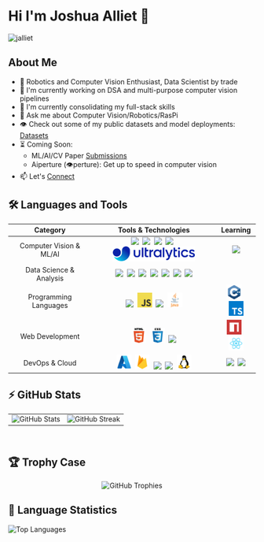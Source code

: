 # Hi I'm Joshua Alliet 👋

<img src="https://komarev.com/ghpvc/?username=jalliet&label=Views&color=blue&style=plastic" alt="jalliet" />

## About Me
- 🤖 Robotics and Computer Vision Enthusiast, Data Scientist by trade
- 🔭 I'm currently working on DSA and multi-purpose computer vision pipelines
- 🌱 I'm currently consolidating my full-stack skills
- 💬 Ask me about Computer Vision/Robotics/RasPi
- 👁️ Check out some of my public datasets and model deployments: [Datasets](https://app.roboflow.com/jalliet/datasets)
- ⏳ Coming Soon:
	- ML/AI/CV Paper [Submissions](https://app.readytensor.ai/) 
	- Aiperture (👁️perture): Get up to speed in computer vision
- 📫 Let's [Connect](https://www.linkedin.com/in/jalliet)


## 🛠️ Languages and Tools

| Category | Tools & Technologies | Learning |
|:----------:|:---------------------:|:--------:|
| Computer Vision & ML/AI | <code><img height="30" src="https://opencv.org/wp-content/uploads/2022/05/logo.png"></code>&nbsp;&nbsp;<code><img height="30" src="https://www.tensorflow.org/images/tf_logo_social.png"></code>&nbsp;&nbsp;<code><img height="30" src="https://raw.githubusercontent.com/python-pillow/pillow-logo/main/pillow-logo-248x250.png"></code>&nbsp;&nbsp;<code><img height="30" src="https://app.roboflow.com/images/logo.png"></code>&nbsp;&nbsp;<code><img height="30" src="https://raw.githubusercontent.com/ultralytics/assets/main/logo/Ultralytics_Logotype_Original.svg"></code> | <code><img height="30" src="https://pytorch.org/assets/images/pytorch-logo.png"></code> |
| Data Science & Analysis | <code><img height="30" src="https://matplotlib.org/stable/_static/logo2.svg"></code>&nbsp;&nbsp;<code><img height="30" src="https://pandas.pydata.org/static/img/pandas_mark.svg"></code>&nbsp;&nbsp;<code><img height="30" src="https://numpy.org/images/logo.svg"></code>&nbsp;&nbsp;<code><img height="30" src="https://seaborn.pydata.org/_static/logo-wide-lightbg.svg"></code>&nbsp;&nbsp;<code><img height="30" src="https://jupyter.org/assets/logos/rectanglelogo-greytext-orangebody-greymoons.svg"></code>&nbsp;&nbsp;<code><img height="30" src="https://colab.research.google.com/img/colab_favicon_256px.png"></code>&nbsp;&nbsp;<code><img height="30" src="https://www.anaconda.com/wp-content/uploads/2022/12/anaconda_logo.svg"></code> | |
| Programming Languages | <code><img height="30" src="https://www.python.org/static/opengraph-icon-200x200.png"></code>&nbsp;&nbsp;<code><img height="30" src="https://raw.githubusercontent.com/github/explore/80688e429a7d4ef2fca1e82350fe8e3517d3494d/topics/javascript/javascript.png"></code>&nbsp;&nbsp;<code><img height="30" src="https://developer.apple.com/swift/images/swift-og.png"></code>&nbsp;&nbsp;<code><img height="30" src="https://raw.githubusercontent.com/github/explore/5b3600551e122a3277c2c5368af2ad5725ffa9a1/topics/java/java.png"></code> | <code><img height="30" src="https://raw.githubusercontent.com/github/explore/80688e429a7d4ef2fca1e82350fe8e3517d3494d/topics/cpp/cpp.png"></code>&nbsp;&nbsp;<code><img height="30" src="https://raw.githubusercontent.com/github/explore/80688e429a7d4ef2fca1e82350fe8e3517d3494d/topics/typescript/typescript.png"></code> |
| Web Development | <code><img height="30" src="https://raw.githubusercontent.com/github/explore/80688e429a7d4ef2fca1e82350fe8e3517d3494d/topics/html/html.png"></code>&nbsp;&nbsp;<code><img height="30" src="https://raw.githubusercontent.com/github/explore/80688e429a7d4ef2fca1e82350fe8e3517d3494d/topics/css/css.png"></code>&nbsp;&nbsp;<code><img height="30" src="https://encrypted-tbn0.gstatic.com/images?q=tbn:ANd9GcTmD38KsMgEwahtWc_Nfs5ZVktP9dBc36MUZA&s"></code> | <code><img height="30" src="https://raw.githubusercontent.com/github/explore/80688e429a7d4ef2fca1e82350fe8e3517d3494d/topics/npm/npm.png"></code>&nbsp;&nbsp;<code><img height="30" src="https://raw.githubusercontent.com/github/explore/80688e429a7d4ef2fca1e82350fe8e3517d3494d/topics/react/react.png"></code> |
| DevOps & Cloud | <code><img height="30" src="https://raw.githubusercontent.com/github/explore/80688e429a7d4ef2fca1e82350fe8e3517d3494d/topics/azure/azure.png"></code>&nbsp;&nbsp;<code><img height="30" src="https://raw.githubusercontent.com/github/explore/80688e429a7d4ef2fca1e82350fe8e3517d3494d/topics/firebase/firebase.png"></code>&nbsp;&nbsp;<code><img height="30" src="https://git-scm.com/images/logos/downloads/Git-Icon-1788C.png"></code>&nbsp;&nbsp;<code><img height="30" src="https://www.vectorlogo.zone/logos/google_cloud/google_cloud-icon.svg"></code>&nbsp;&nbsp;<code><img height="30" src="https://raw.githubusercontent.com/github/explore/80688e429a7d4ef2fca1e82350fe8e3517d3494d/topics/linux/linux.png"></code> | <code><img height="30" src="https://supabase.com/dashboard/img/supabase-logo.svg"></code>&nbsp;&nbsp;<code><img height="30" src="https://fastapi.tiangolo.com/img/logo-margin/logo-teal.png"></code> |

## ⚡️ GitHub Stats

<table>
	<tr>
		<td>
			<img src="https://github-readme-stats.vercel.app/api?username=jalliet&show_icons=true&theme=gotham&count_private=true" alt="GitHub Stats" width="100%" />
		</td>
		<td>
			<img src="https://github-readme-streak-stats.herokuapp.com/?user=jalliet&theme=gotham" alt="GitHub Streak" width="100%" />
		</td>
	</tr>
</table>

<br clear="both">

## 🏆 Trophy Case
<p align="center">
  <img src="https://github-profile-trophy.vercel.app/?username=jalliet&theme=darkhub&column=7&margin-w=15&margin-h=15" alt="GitHub Trophies">
</p>

## 🧮 Language Statistics
<p align="left">
  <img src="https://github-readme-stats.vercel.app/api/top-langs/?username=jalliet&theme=gotham&layout=compact&hide=Jupyter%20Notebook&langs_count=8" alt="Top Languages">
</p>